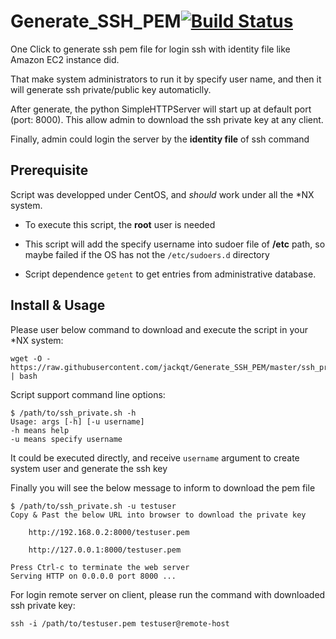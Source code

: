 Generate_SSH_PEM[![Build Status](https://travis-ci.org/jackqt/Generate_SSH_PEM.svg?branch=master)](https://travis-ci.org/jackqt/Generate_SSH_PEM)
==========================
One Click to generate ssh pem file for login ssh with identity file like Amazon EC2 instance did.

That make system administrators to run it by specify user name, and then it will generate ssh private/public key automaticlly. 

After generate, the python SimpleHTTPServer will start up at default port (port: 8000). This allow admin to download the ssh private key at any client.

Finally, admin could login the server by the **identity file** of ssh command


## Prerequisite
Script was developped under CentOS, and *should* work under all the *NX system.

* To execute this script, the **root** user is needed

* This script will add the specify username into sudoer file of **/etc** path, so maybe failed if the OS has not the `/etc/sudoers.d` directory

* Script dependence `getent` to get entries from administrative database.


## Install & Usage
Please user below command to download and execute the script in your *NX system:

```
wget -O - https://raw.githubusercontent.com/jackqt/Generate_SSH_PEM/master/ssh_private.sh | bash
```

Script support command line options:

```
$ /path/to/ssh_private.sh -h
Usage: args [-h] [-u username]
-h means help
-u means specify username

```

It could be executed directly, and receive `username` argument to create system user and generate the ssh key

Finally you will see the below message to inform to download the pem file

```
$ /path/to/ssh_private.sh -u testuser
Copy & Past the below URL into browser to download the private key

	http://192.168.0.2:8000/testuser.pem
	
	http://127.0.0.1:8000/testuser.pem
	
Press Ctrl-c to terminate the web server
Serving HTTP on 0.0.0.0 port 8000 ...
```

For login remote server on client, please run the command with downloaded ssh private key:

```
ssh -i /path/to/testuser.pem testuser@remote-host
```
